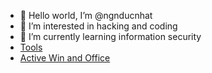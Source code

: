 - 👋 Hello world, I’m @ngnducnhat
- 👀 I’m interested in hacking and coding
- 🌱 I’m currently learning information security
- [Tools](https://bit.ly/49ytjS3)
- [Active Win and Office](https://github.com/massgravel/Microsoft-Activation-Scripts)
